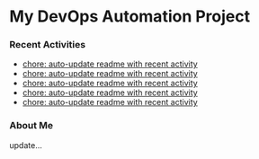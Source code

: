 # My DevOps Automation Project

### Recent Activities
<!-- activity:START -->
- [chore: auto-update readme with recent activity](https://github.com/kaigiii/mybowling-app/commit/2457aa6b2c074b7036ff3f27a1b5e003287d899c)
- [chore: auto-update readme with recent activity](https://github.com/kaigiii/mybowling-app/commit/cfc38901c6762be8a47186a363eb9d6c1ef82593)
- [chore: auto-update readme with recent activity](https://github.com/kaigiii/mybowling-app/commit/bf5cfc57c50c06470d40c25ace86be3fe8c748bd)
- [chore: auto-update readme with recent activity](https://github.com/kaigiii/mybowling-app/commit/017efa6d8475506b817efc7fa127f2d67f7812af)
- [chore: auto-update readme with recent activity](https://github.com/kaigiii/mybowling-app/commit/41a3af793ffe45433fb0fd04838e0f672e6cf1bf)
<!-- activity:END -->

### About Me
<!-- MYLINKS:START -->
<!-- MYLINKS:END -->

update...
